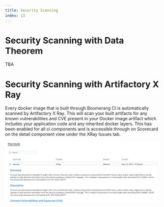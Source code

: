 ```yaml
---
title: Security Scanning
index: 13
---
```


# Security Scanning with Data Theorem

TBA

# Security Scanning with Artifactory X Ray

Every docker image that is built through Boomerang CI is automatically scanned by Artifactory X Ray. This will scan your built artifacts for any known vulnerabilities and CVE present in your Docker image artifact which includes your application code and any inherited docker layers. This has been enabled for all ci components and is accessible through on Scorecard on the detail component view under the XRay Issues tab.

![X Ray Report](./assets/img/boomerangci-security-xray.png)